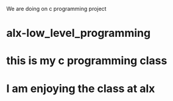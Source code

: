 We are doing on c programming project
# alx-low_level_programming
# this is my c programming class
# I am enjoying the class at alx
